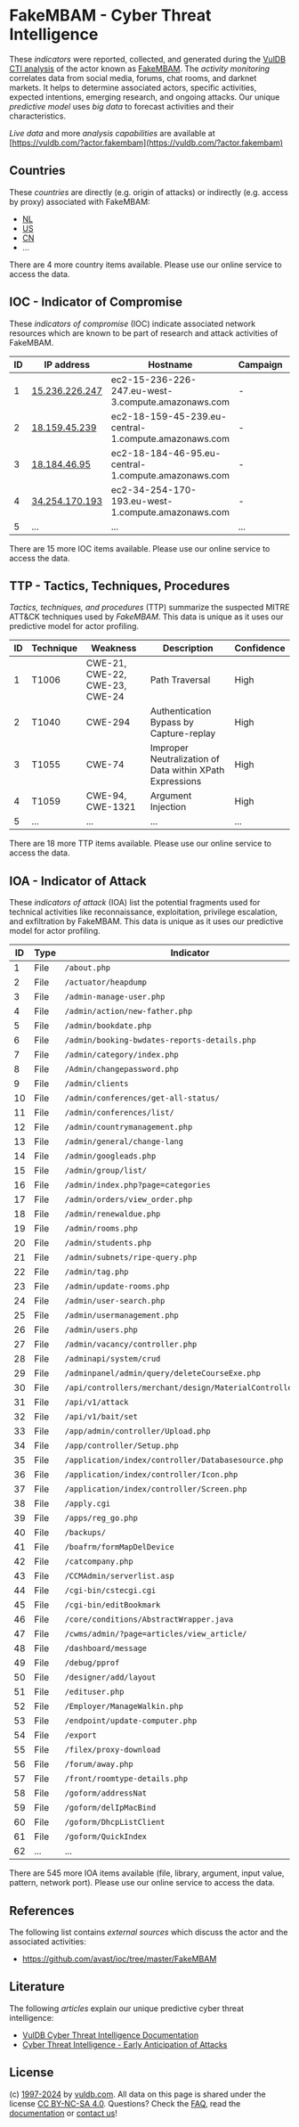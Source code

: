 # FakeMBAM - Cyber Threat Intelligence

These _indicators_ were reported, collected, and generated during the [VulDB CTI analysis](https://vuldb.com/?kb.cti) of the actor known as [FakeMBAM](https://vuldb.com/?actor.fakembam). The _activity monitoring_ correlates data from social media, forums, chat rooms, and darknet markets. It helps to determine associated actors, specific activities, expected intentions, emerging research, and ongoing attacks. Our unique _predictive model_ uses _big data_ to forecast activities and their characteristics.

_Live data_ and more _analysis capabilities_ are available at [https://vuldb.com/?actor.fakembam](https://vuldb.com/?actor.fakembam)

## Countries

These _countries_ are directly (e.g. origin of attacks) or indirectly (e.g. access by proxy) associated with FakeMBAM:

* [NL](https://vuldb.com/?country.nl)
* [US](https://vuldb.com/?country.us)
* [CN](https://vuldb.com/?country.cn)
* ...

There are 4 more country items available. Please use our online service to access the data.

## IOC - Indicator of Compromise

These _indicators of compromise_ (IOC) indicate associated network resources which are known to be part of research and attack activities of FakeMBAM.

ID | IP address | Hostname | Campaign | Confidence
-- | ---------- | -------- | -------- | ----------
1 | [15.236.226.247](https://vuldb.com/?ip.15.236.226.247) | ec2-15-236-226-247.eu-west-3.compute.amazonaws.com | - | Medium
2 | [18.159.45.239](https://vuldb.com/?ip.18.159.45.239) | ec2-18-159-45-239.eu-central-1.compute.amazonaws.com | - | Medium
3 | [18.184.46.95](https://vuldb.com/?ip.18.184.46.95) | ec2-18-184-46-95.eu-central-1.compute.amazonaws.com | - | Medium
4 | [34.254.170.193](https://vuldb.com/?ip.34.254.170.193) | ec2-34-254-170-193.eu-west-1.compute.amazonaws.com | - | Medium
5 | ... | ... | ... | ...

There are 15 more IOC items available. Please use our online service to access the data.

## TTP - Tactics, Techniques, Procedures

_Tactics, techniques, and procedures_ (TTP) summarize the suspected MITRE ATT&CK techniques used by _FakeMBAM_. This data is unique as it uses our predictive model for actor profiling.

ID | Technique | Weakness | Description | Confidence
-- | --------- | -------- | ----------- | ----------
1 | T1006 | CWE-21, CWE-22, CWE-23, CWE-24 | Path Traversal | High
2 | T1040 | CWE-294 | Authentication Bypass by Capture-replay | High
3 | T1055 | CWE-74 | Improper Neutralization of Data within XPath Expressions | High
4 | T1059 | CWE-94, CWE-1321 | Argument Injection | High
5 | ... | ... | ... | ...

There are 18 more TTP items available. Please use our online service to access the data.

## IOA - Indicator of Attack

These _indicators of attack_ (IOA) list the potential fragments used for technical activities like reconnaissance, exploitation, privilege escalation, and exfiltration by FakeMBAM. This data is unique as it uses our predictive model for actor profiling.

ID | Type | Indicator | Confidence
-- | ---- | --------- | ----------
1 | File | `/about.php` | Medium
2 | File | `/actuator/heapdump` | High
3 | File | `/admin-manage-user.php` | High
4 | File | `/admin/action/new-father.php` | High
5 | File | `/admin/bookdate.php` | High
6 | File | `/admin/booking-bwdates-reports-details.php` | High
7 | File | `/admin/category/index.php` | High
8 | File | `/Admin/changepassword.php` | High
9 | File | `/admin/clients` | High
10 | File | `/admin/conferences/get-all-status/` | High
11 | File | `/admin/conferences/list/` | High
12 | File | `/admin/countrymanagement.php` | High
13 | File | `/admin/general/change-lang` | High
14 | File | `/admin/googleads.php` | High
15 | File | `/admin/group/list/` | High
16 | File | `/admin/index.php?page=categories` | High
17 | File | `/admin/orders/view_order.php` | High
18 | File | `/admin/renewaldue.php` | High
19 | File | `/admin/rooms.php` | High
20 | File | `/admin/students.php` | High
21 | File | `/admin/subnets/ripe-query.php` | High
22 | File | `/admin/tag.php` | High
23 | File | `/admin/update-rooms.php` | High
24 | File | `/admin/user-search.php` | High
25 | File | `/admin/usermanagement.php` | High
26 | File | `/admin/users.php` | High
27 | File | `/admin/vacancy/controller.php` | High
28 | File | `/adminapi/system/crud` | High
29 | File | `/adminpanel/admin/query/deleteCourseExe.php` | High
30 | File | `/api/controllers/merchant/design/MaterialController.php` | High
31 | File | `/api/v1/attack` | High
32 | File | `/api/v1/bait/set` | High
33 | File | `/app/admin/controller/Upload.php` | High
34 | File | `/app/controller/Setup.php` | High
35 | File | `/application/index/controller/Databasesource.php` | High
36 | File | `/application/index/controller/Icon.php` | High
37 | File | `/application/index/controller/Screen.php` | High
38 | File | `/apply.cgi` | Medium
39 | File | `/apps/reg_go.php` | High
40 | File | `/backups/` | Medium
41 | File | `/boafrm/formMapDelDevice` | High
42 | File | `/catcompany.php` | High
43 | File | `/CCMAdmin/serverlist.asp` | High
44 | File | `/cgi-bin/cstecgi.cgi` | High
45 | File | `/cgi-bin/editBookmark` | High
46 | File | `/core/conditions/AbstractWrapper.java` | High
47 | File | `/cwms/admin/?page=articles/view_article/` | High
48 | File | `/dashboard/message` | High
49 | File | `/debug/pprof` | Medium
50 | File | `/designer/add/layout` | High
51 | File | `/edituser.php` | High
52 | File | `/Employer/ManageWalkin.php` | High
53 | File | `/endpoint/update-computer.php` | High
54 | File | `/export` | Low
55 | File | `/filex/proxy-download` | High
56 | File | `/forum/away.php` | High
57 | File | `/front/roomtype-details.php` | High
58 | File | `/goform/addressNat` | High
59 | File | `/goform/delIpMacBind` | High
60 | File | `/goform/DhcpListClient` | High
61 | File | `/goform/QuickIndex` | High
62 | ... | ... | ...

There are 545 more IOA items available (file, library, argument, input value, pattern, network port). Please use our online service to access the data.

## References

The following list contains _external sources_ which discuss the actor and the associated activities:

* https://github.com/avast/ioc/tree/master/FakeMBAM

## Literature

The following _articles_ explain our unique predictive cyber threat intelligence:

* [VulDB Cyber Threat Intelligence Documentation](https://vuldb.com/?kb.cti)
* [Cyber Threat Intelligence - Early Anticipation of Attacks](https://www.scip.ch/en/?labs.20201022)

## License

(c) [1997-2024](https://vuldb.com/?kb.changelog) by [vuldb.com](https://vuldb.com/?kb.about). All data on this page is shared under the license [CC BY-NC-SA 4.0](https://creativecommons.org/licenses/by-nc-sa/4.0/). Questions? Check the [FAQ](https://vuldb.com/?kb.faq), read the [documentation](https://vuldb.com/?kb) or [contact us](https://vuldb.com/?contact)!
